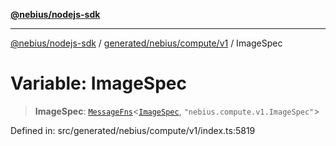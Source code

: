 [**@nebius/nodejs-sdk**](../../../../../README.md)

---

[@nebius/nodejs-sdk](../../../../../README.md) / [generated/nebius/compute/v1](../README.md) / ImageSpec

# Variable: ImageSpec

> **ImageSpec**: [`MessageFns`](../../../../../runtime/protos/core/interfaces/MessageFns.md)\<[`ImageSpec`](../interfaces/ImageSpec.md), `"nebius.compute.v1.ImageSpec"`\>

Defined in: src/generated/nebius/compute/v1/index.ts:5819
